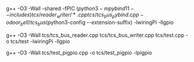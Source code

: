 g++ -O3 -Wall -shared -fPIC $(python3 -m pybind11 --includes) tcs/reader_writer/*.cpp tcs/tcs_bus_pybind.cpp -o door_bell/tcs_bus$(python3-config --extension-suffix) -lwiringPi -llgpio



g++ -O3 -Wall tcs/tcs_bus_reader.cpp tcs/tcs_bus_writer.cpp tcs/test.cpp -o tcs/test -lwiringPi -llgpio

g++ -O3 -Wall tcs/test_pigpio.cpp -o tcs/test_pigpio -lpigpio